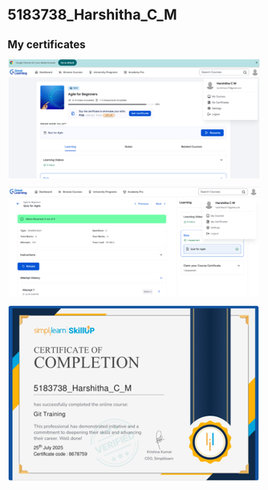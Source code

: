 # 5183738\_Harshitha\_C\_M



## My certificates
<div align="center">
  <img src="SDLC_week1/Certificate/SDLC_complete.png" alt="Certificate" width="500"><br>

  <img src="SDLC_week1/Certificate/SDLC_quiz.png" alt="Certificate" width="500"><br>

  <img src="Git_week2/Certificate/git_certificate_page-0001.jpg" alt="Assessment Certificate" width="500">
</div>





